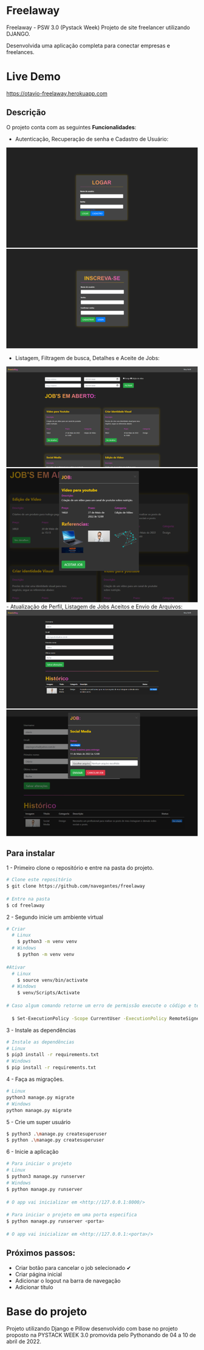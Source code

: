 # Freelaway
Freelaway - PSW 3.0 (Pystack Week) Projeto de site freelancer utilizando DJANGO.

Desenvolvida uma aplicação completa para conectar empresas e freelances.

# Live Demo
https://otavio-freelaway.herokuapp.com
<br>

## Descrição
O projeto conta com as seguintes **Funcionalidades**:

- Autenticação, Recuperação de senha e Cadastro de Usuário:
<img alt="autenticação" src="img/auth.PNG">
<br>
<img alt="autenticação" src="img/cadastro.PNG">

- Listagem, Filtragem de busca, Detalhes e Aceite de Jobs:
<img alt="encontrar jobs" src="img/encontrar_jobs.PNG">
<br>
<img alt="detalhes" src="img/detalhes.PNG">
- Atualização de Perfil, Listagem de Jobs Aceitos e Envio de Arquivos:
<img alt="perfil" src="img/perfil.PNG">
<br>
<img alt="enviar" src="img/enviar.PNG">



## Para instalar

1 - Primeiro clone o repositório e entre na pasta do projeto.

```bash
# Clone este repositório
$ git clone https://github.com/navegantes/freelaway

# Entre na pasta
$ cd freelaway
```

2 - Segundo inicie um ambiente virtual

```bash
# Criar
  # Linux
    $ python3 -m venv venv
  # Windows
    $ python -m venv venv

#Ativar
  # Linux
    $ source venv/bin/activate
  # Windows
    $ venv/Scripts/Activate

# Caso algum comando retorne um erro de permissão execute o código e tente novamente:

  $ Set-ExecutionPolicy -Scope CurrentUser -ExecutionPolicy RemoteSigned
```

3 - Instale as dependências

```bash
# Instale as dependências
# Linux
$ pip3 install -r requirements.txt
# Windows
$ pip install -r requirements.txt
```

4 - Faça as migrações.

```bash
# Linux
python3 manage.py migrate
# Windows
python manage.py migrate
```

5 - Crie um super usuário

```bash
$ python3 .\manage.py createsuperuser
$ python .\manage.py createsuperuser
```

6 - Inicie a aplicação

```bash
# Para iniciar o projeto
# Linux
$ python3 manage.py runserver
# Windows
$ python manage.py runserver

# O app vai inicializar em <http://127.0.0.1:8000/>

# Para iniciar o projeto em uma porta especifica
$ python manage.py runserver <porta>

# O app vai inicializar em <http://127.0.0.1:<porta>/>

```
## Próximos passos:
- Criar botão para cancelar o job selecionado ✔
- Criar página inicial
- Adicionar o logout na barra de navegação
- Adicionar título 


# Base do projeto

Projeto utilizando Django e Pillow desenvolvido com base no projeto proposto na PYSTACK WEEK 3.0 promovida pelo
Pythonando de 04 a 10 de abril de 2022.
